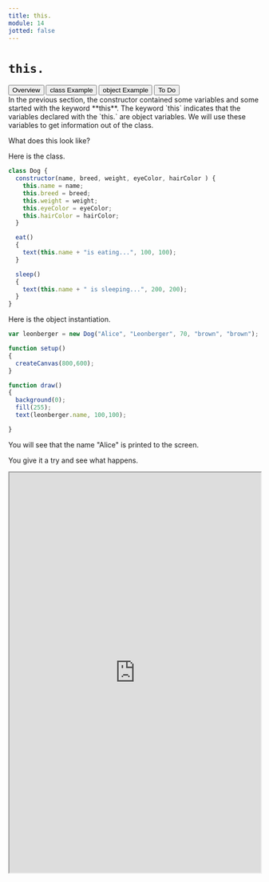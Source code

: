 ```yaml
---
title: this.
module: 14
jotted: false
---
```


# `this.`
<div class="tab">
  <button class="tablinks active" onclick="openTab(event, 'Overview')">Overview</button>
  <button class="tablinks" onclick="openTab(event, 'ClassExample')">class Example</button>
  <button class="tablinks" onclick="openTab(event, 'ObjectExample')">object Example</button>
  <button class="tablinks" onclick="openTab(event, 'ToDo')">To Do</button>

</div>

<div id="Overview" class="tabcontent" style="display:block"  >
<div class="tabhtml" markdown="1">
In the previous section, the constructor contained some variables and some started with the keyword **this**.  The keyword `this` indicates that the variables declared with the `this.` are object variables.  We will use these variables to get information out of the class.

What does this look like?

</div>
</div>

<div id="ClassExample" class="tabcontent">
<div class="tabhtml" markdown="1">

Here is the class.

```js
class Dog {
  constructor(name, breed, weight, eyeColor, hairColor ) {
    this.name = name;
    this.breed = breed;
    this.weight = weight;
    this.eyeColor = eyeColor;
    this.hairColor = hairColor;
  }

  eat()
  {
    text(this.name + "is eating...", 100, 100);
  }

  sleep()
  {
    text(this.name + " is sleeping...", 200, 200);
  }
}
```
</div>
</div>

<div id="ObjectExample" class="tabcontent">
<div class="tabhtml" markdown="1">
Here is the object instantiation.

```js
var leonberger = new Dog("Alice", "Leonberger", 70, "brown", "brown");

function setup()
{
  createCanvas(800,600);
}

function draw()
{
  background(0);
  fill(255);
  text(leonberger.name, 100,100);

}
```

You will see that the name "Alice" is printed to the screen.

</div>
</div>

<div id="ToDo" class="tabcontent">
<div class="tabhtml" markdown="1">

You give it a try and see what happens.

<iframe src="https://editor.p5js.org/" width="100%" height="800px"></iframe>
</div>
</div>

